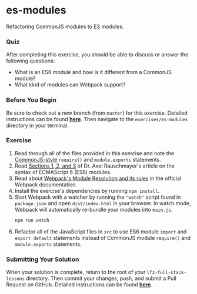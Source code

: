 # es-modules

Refactoring CommonJS modules to ES modules.

### Quiz

After completing this exercise, you should be able to discuss or answer the following questions:

- What is an ES6 module and how is it different from a CommonJS module?
- What kind of modules can Webpack support?

### Before You Begin

Be sure to check out a new branch (from `master`) for this exercise. Detailed instructions can be found [**here**](../../guides/before-each-exercise.md). Then navigate to the `exercises/es-modules` directory in your terminal.

### Exercise

1. Read through all of the files provided in this exercise and note the [CommonJS-style](https://nodejs.org/api/modules.html#modules_modules) `require()` and `module.exports` statements.
1. Read [Sections 1, 2, and 3](http://2ality.com/2014/09/es6-modules-final.html#module-systems-for-current-javascript) of Dr. Axel Rauschmayer's article on the syntax of ECMAScript 6 (ES6) modules.
1. Read about [Webpack's Module Resolution and its rules](https://webpack.js.org/concepts/module-resolution) in the official Webpack documentation.
1. Install the exercise's dependencies by running `npm install`.
1. Start Webpack with a watcher by running the `"watch"` script found in `package.json` and open `dist/index.html` in your browser. In watch mode, Webpack will automatically re-bundle your modules into `main.js`.
    ```bash
    npm run watch
    ```
1. Refactor all of the JavaScript files in `src` to use ES6 module `import` and `export default` statements instead of CommonJS module `require()` and `module.exports` statements.

### Submitting Your Solution

When your solution is complete, return to the root of your `lfz-full-stack-lessons` directory. Then commit your changes, push, and submit a Pull Request on GitHub. Detailed instructions can be found [**here**](../../guides/after-each-exercise.md).
